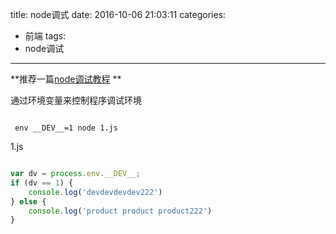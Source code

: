 title: node调式
date: 2016-10-06 21:03:11
categories:
- 前端
tags:
- node调试
---



**推荐一篇[node调试教程](http://i5ting.github.io/node-debug-tutorial/#102) **

通过环境变量来控制程序调试环境

```shell

 env __DEV__=1 node 1.js

```


1.js

```javascript

var dv = process.env.__DEV__;
if (dv == 1) {
    console.log('devdevdevdev222')
} else {
    console.log('product product product222')
}

```
